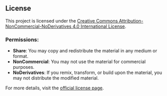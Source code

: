 ## License

This project is licensed under the [Creative Commons Attribution-NonCommercial-NoDerivatives 4.0 International License](https://creativecommons.org/licenses/by-nc-nd/4.0/).

### Permissions:
- **Share**: You may copy and redistribute the material in any medium or format.
- **NonCommercial**: You may not use the material for commercial purposes.
- **NoDerivatives**: If you remix, transform, or build upon the material, you may not distribute the modified material.

For more details, visit the [official license page](https://creativecommons.org/licenses/by-nc-nd/4.0/).
